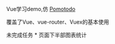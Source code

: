 Vue学习demo,仿 [Pomotodo](https://pomotodo.com/)

覆盖了Vue、vue-router、Vuex的基本使用

未完成任务
    *   页面下半部图表统计

